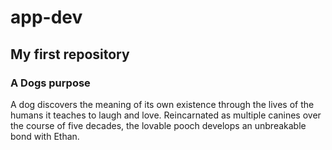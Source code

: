 # app-dev
## My first repository
###  A Dogs purpose


  A dog discovers the meaning of its own existence through the lives of the humans it teaches to laugh and love. Reincarnated as multiple canines over the course of five decades, the lovable pooch develops an unbreakable bond with Ethan. 
